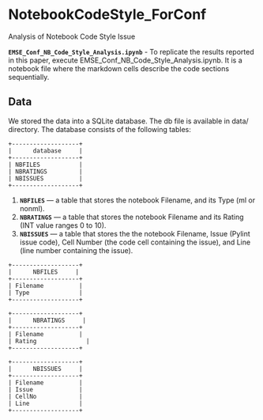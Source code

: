 # NotebookCodeStyle_ForConf
Analysis of Notebook Code Style Issue 

**`EMSE_Conf_NB_Code_Style_Analysis.ipynb`** - To replicate the results reported in this paper, execute EMSE_Conf_NB_Code_Style_Analysis.ipynb. It is a notebook file where the markdown cells describe the code sections sequentially. 



## Data
We stored the data into a SQLite database. The db file is available in data/ directory. The database consists of the following tables:
```
+-------------------+
|      database     |
+-------------------+
| NBFILES           |
| NBRATINGS         |
| NBISSUES          |
+-------------------+
```
1. **`NBFILES`** — a table that stores the notebook Filename, and its Type (ml or nonml).
2. **`NBRATINGS`**  — a table that stores the notebook Filename and its Rating (INT value ranges 0 to 10).
3. **`NBISSUES`**  — a table that stores the the notebook Filename, Issue (Pylint issue code), Cell Number (the code cell containing the issue), and Line (line number containing the issue).
```
+-------------------+	
|      NBFILES     |	
+-------------------+	
| Filename          |	
| Type              |	
+-------------------+	
```
```
+-------------------+	
|      NBRATINGS     |	
+-------------------+	
| Filename          |	
| Rating              |	
+-------------------+	
```
```
+-------------------+	
|      NBISSUES     |	
+-------------------+	
| Filename          |	
| Issue             |	
| CellNo            |	
| Line              |	
+-------------------+	
```
